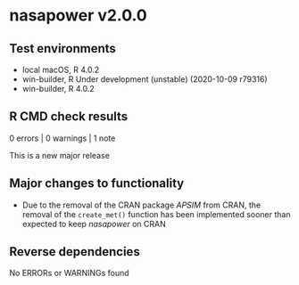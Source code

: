 # nasapower v2.0.0

## Test environments
* local macOS, R 4.0.2
* win-builder, R Under development (unstable) (2020-10-09 r79316)
* win-builder, R 4.0.2

## R CMD check results

0 errors | 0 warnings | 1 note

This is a new major release

## Major changes to functionality

* Due to the removal of the CRAN package _APSIM_ from CRAN, the removal of the `create_met()` function has been implemented sooner than expected to keep _nasapower_ on CRAN

## Reverse dependencies

No ERRORs or WARNINGs found
